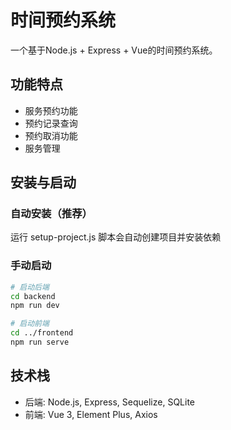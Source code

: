 # 时间预约系统

一个基于Node.js + Express + Vue的时间预约系统。

## 功能特点

- 服务预约功能
- 预约记录查询
- 预约取消功能
- 服务管理

## 安装与启动

### 自动安装（推荐）
运行 setup-project.js 脚本会自动创建项目并安装依赖

### 手动启动

```bash
# 启动后端
cd backend
npm run dev

# 启动前端
cd ../frontend
npm run serve
```

## 技术栈

- 后端: Node.js, Express, Sequelize, SQLite
- 前端: Vue 3, Element Plus, Axios